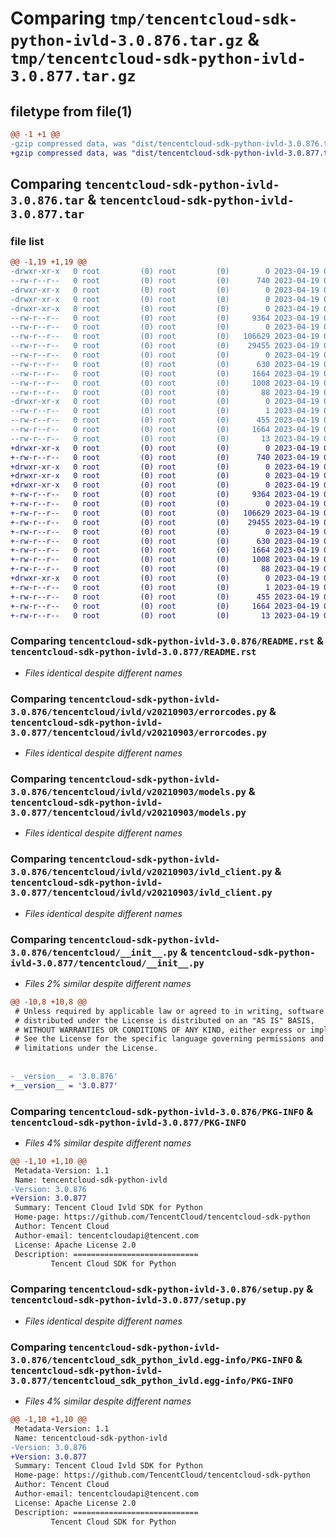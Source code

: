 # Comparing `tmp/tencentcloud-sdk-python-ivld-3.0.876.tar.gz` & `tmp/tencentcloud-sdk-python-ivld-3.0.877.tar.gz`

## filetype from file(1)

```diff
@@ -1 +1 @@
-gzip compressed data, was "dist/tencentcloud-sdk-python-ivld-3.0.876.tar", last modified: Wed Apr 19 00:30:42 2023, max compression
+gzip compressed data, was "dist/tencentcloud-sdk-python-ivld-3.0.877.tar", last modified: Wed Apr 19 09:20:07 2023, max compression
```

## Comparing `tencentcloud-sdk-python-ivld-3.0.876.tar` & `tencentcloud-sdk-python-ivld-3.0.877.tar`

### file list

```diff
@@ -1,19 +1,19 @@
-drwxr-xr-x   0 root         (0) root         (0)        0 2023-04-19 00:30:42.000000 tencentcloud-sdk-python-ivld-3.0.876/
--rw-r--r--   0 root         (0) root         (0)      740 2023-04-19 00:30:42.000000 tencentcloud-sdk-python-ivld-3.0.876/README.rst
-drwxr-xr-x   0 root         (0) root         (0)        0 2023-04-19 00:30:42.000000 tencentcloud-sdk-python-ivld-3.0.876/tencentcloud/
-drwxr-xr-x   0 root         (0) root         (0)        0 2023-04-19 00:30:42.000000 tencentcloud-sdk-python-ivld-3.0.876/tencentcloud/ivld/
-drwxr-xr-x   0 root         (0) root         (0)        0 2023-04-19 00:30:42.000000 tencentcloud-sdk-python-ivld-3.0.876/tencentcloud/ivld/v20210903/
--rw-r--r--   0 root         (0) root         (0)     9364 2023-04-19 00:30:42.000000 tencentcloud-sdk-python-ivld-3.0.876/tencentcloud/ivld/v20210903/errorcodes.py
--rw-r--r--   0 root         (0) root         (0)        0 2023-04-19 00:30:42.000000 tencentcloud-sdk-python-ivld-3.0.876/tencentcloud/ivld/v20210903/__init__.py
--rw-r--r--   0 root         (0) root         (0)   106629 2023-04-19 00:30:42.000000 tencentcloud-sdk-python-ivld-3.0.876/tencentcloud/ivld/v20210903/models.py
--rw-r--r--   0 root         (0) root         (0)    29455 2023-04-19 00:30:42.000000 tencentcloud-sdk-python-ivld-3.0.876/tencentcloud/ivld/v20210903/ivld_client.py
--rw-r--r--   0 root         (0) root         (0)        0 2023-04-19 00:30:42.000000 tencentcloud-sdk-python-ivld-3.0.876/tencentcloud/ivld/__init__.py
--rw-r--r--   0 root         (0) root         (0)      630 2023-04-19 00:30:42.000000 tencentcloud-sdk-python-ivld-3.0.876/tencentcloud/__init__.py
--rw-r--r--   0 root         (0) root         (0)     1664 2023-04-19 00:30:42.000000 tencentcloud-sdk-python-ivld-3.0.876/PKG-INFO
--rw-r--r--   0 root         (0) root         (0)     1008 2023-04-19 00:30:42.000000 tencentcloud-sdk-python-ivld-3.0.876/setup.py
--rw-r--r--   0 root         (0) root         (0)       88 2023-04-19 00:30:42.000000 tencentcloud-sdk-python-ivld-3.0.876/setup.cfg
-drwxr-xr-x   0 root         (0) root         (0)        0 2023-04-19 00:30:42.000000 tencentcloud-sdk-python-ivld-3.0.876/tencentcloud_sdk_python_ivld.egg-info/
--rw-r--r--   0 root         (0) root         (0)        1 2023-04-19 00:30:42.000000 tencentcloud-sdk-python-ivld-3.0.876/tencentcloud_sdk_python_ivld.egg-info/dependency_links.txt
--rw-r--r--   0 root         (0) root         (0)      455 2023-04-19 00:30:42.000000 tencentcloud-sdk-python-ivld-3.0.876/tencentcloud_sdk_python_ivld.egg-info/SOURCES.txt
--rw-r--r--   0 root         (0) root         (0)     1664 2023-04-19 00:30:42.000000 tencentcloud-sdk-python-ivld-3.0.876/tencentcloud_sdk_python_ivld.egg-info/PKG-INFO
--rw-r--r--   0 root         (0) root         (0)       13 2023-04-19 00:30:42.000000 tencentcloud-sdk-python-ivld-3.0.876/tencentcloud_sdk_python_ivld.egg-info/top_level.txt
+drwxr-xr-x   0 root         (0) root         (0)        0 2023-04-19 09:20:07.000000 tencentcloud-sdk-python-ivld-3.0.877/
+-rw-r--r--   0 root         (0) root         (0)      740 2023-04-19 09:20:07.000000 tencentcloud-sdk-python-ivld-3.0.877/README.rst
+drwxr-xr-x   0 root         (0) root         (0)        0 2023-04-19 09:20:07.000000 tencentcloud-sdk-python-ivld-3.0.877/tencentcloud/
+drwxr-xr-x   0 root         (0) root         (0)        0 2023-04-19 09:20:07.000000 tencentcloud-sdk-python-ivld-3.0.877/tencentcloud/ivld/
+drwxr-xr-x   0 root         (0) root         (0)        0 2023-04-19 09:20:07.000000 tencentcloud-sdk-python-ivld-3.0.877/tencentcloud/ivld/v20210903/
+-rw-r--r--   0 root         (0) root         (0)     9364 2023-04-19 09:20:07.000000 tencentcloud-sdk-python-ivld-3.0.877/tencentcloud/ivld/v20210903/errorcodes.py
+-rw-r--r--   0 root         (0) root         (0)        0 2023-04-19 09:20:07.000000 tencentcloud-sdk-python-ivld-3.0.877/tencentcloud/ivld/v20210903/__init__.py
+-rw-r--r--   0 root         (0) root         (0)   106629 2023-04-19 09:20:07.000000 tencentcloud-sdk-python-ivld-3.0.877/tencentcloud/ivld/v20210903/models.py
+-rw-r--r--   0 root         (0) root         (0)    29455 2023-04-19 09:20:07.000000 tencentcloud-sdk-python-ivld-3.0.877/tencentcloud/ivld/v20210903/ivld_client.py
+-rw-r--r--   0 root         (0) root         (0)        0 2023-04-19 09:20:07.000000 tencentcloud-sdk-python-ivld-3.0.877/tencentcloud/ivld/__init__.py
+-rw-r--r--   0 root         (0) root         (0)      630 2023-04-19 09:20:07.000000 tencentcloud-sdk-python-ivld-3.0.877/tencentcloud/__init__.py
+-rw-r--r--   0 root         (0) root         (0)     1664 2023-04-19 09:20:07.000000 tencentcloud-sdk-python-ivld-3.0.877/PKG-INFO
+-rw-r--r--   0 root         (0) root         (0)     1008 2023-04-19 09:20:07.000000 tencentcloud-sdk-python-ivld-3.0.877/setup.py
+-rw-r--r--   0 root         (0) root         (0)       88 2023-04-19 09:20:07.000000 tencentcloud-sdk-python-ivld-3.0.877/setup.cfg
+drwxr-xr-x   0 root         (0) root         (0)        0 2023-04-19 09:20:07.000000 tencentcloud-sdk-python-ivld-3.0.877/tencentcloud_sdk_python_ivld.egg-info/
+-rw-r--r--   0 root         (0) root         (0)        1 2023-04-19 09:20:07.000000 tencentcloud-sdk-python-ivld-3.0.877/tencentcloud_sdk_python_ivld.egg-info/dependency_links.txt
+-rw-r--r--   0 root         (0) root         (0)      455 2023-04-19 09:20:07.000000 tencentcloud-sdk-python-ivld-3.0.877/tencentcloud_sdk_python_ivld.egg-info/SOURCES.txt
+-rw-r--r--   0 root         (0) root         (0)     1664 2023-04-19 09:20:07.000000 tencentcloud-sdk-python-ivld-3.0.877/tencentcloud_sdk_python_ivld.egg-info/PKG-INFO
+-rw-r--r--   0 root         (0) root         (0)       13 2023-04-19 09:20:07.000000 tencentcloud-sdk-python-ivld-3.0.877/tencentcloud_sdk_python_ivld.egg-info/top_level.txt
```

### Comparing `tencentcloud-sdk-python-ivld-3.0.876/README.rst` & `tencentcloud-sdk-python-ivld-3.0.877/README.rst`

 * *Files identical despite different names*

### Comparing `tencentcloud-sdk-python-ivld-3.0.876/tencentcloud/ivld/v20210903/errorcodes.py` & `tencentcloud-sdk-python-ivld-3.0.877/tencentcloud/ivld/v20210903/errorcodes.py`

 * *Files identical despite different names*

### Comparing `tencentcloud-sdk-python-ivld-3.0.876/tencentcloud/ivld/v20210903/models.py` & `tencentcloud-sdk-python-ivld-3.0.877/tencentcloud/ivld/v20210903/models.py`

 * *Files identical despite different names*

### Comparing `tencentcloud-sdk-python-ivld-3.0.876/tencentcloud/ivld/v20210903/ivld_client.py` & `tencentcloud-sdk-python-ivld-3.0.877/tencentcloud/ivld/v20210903/ivld_client.py`

 * *Files identical despite different names*

### Comparing `tencentcloud-sdk-python-ivld-3.0.876/tencentcloud/__init__.py` & `tencentcloud-sdk-python-ivld-3.0.877/tencentcloud/__init__.py`

 * *Files 2% similar despite different names*

```diff
@@ -10,8 +10,8 @@
 # Unless required by applicable law or agreed to in writing, software
 # distributed under the License is distributed on an "AS IS" BASIS,
 # WITHOUT WARRANTIES OR CONDITIONS OF ANY KIND, either express or implied.
 # See the License for the specific language governing permissions and
 # limitations under the License.
 
 
-__version__ = '3.0.876'
+__version__ = '3.0.877'
```

### Comparing `tencentcloud-sdk-python-ivld-3.0.876/PKG-INFO` & `tencentcloud-sdk-python-ivld-3.0.877/PKG-INFO`

 * *Files 4% similar despite different names*

```diff
@@ -1,10 +1,10 @@
 Metadata-Version: 1.1
 Name: tencentcloud-sdk-python-ivld
-Version: 3.0.876
+Version: 3.0.877
 Summary: Tencent Cloud Ivld SDK for Python
 Home-page: https://github.com/TencentCloud/tencentcloud-sdk-python
 Author: Tencent Cloud
 Author-email: tencentcloudapi@tencent.com
 License: Apache License 2.0
 Description: ============================
         Tencent Cloud SDK for Python
```

### Comparing `tencentcloud-sdk-python-ivld-3.0.876/setup.py` & `tencentcloud-sdk-python-ivld-3.0.877/setup.py`

 * *Files identical despite different names*

### Comparing `tencentcloud-sdk-python-ivld-3.0.876/tencentcloud_sdk_python_ivld.egg-info/PKG-INFO` & `tencentcloud-sdk-python-ivld-3.0.877/tencentcloud_sdk_python_ivld.egg-info/PKG-INFO`

 * *Files 4% similar despite different names*

```diff
@@ -1,10 +1,10 @@
 Metadata-Version: 1.1
 Name: tencentcloud-sdk-python-ivld
-Version: 3.0.876
+Version: 3.0.877
 Summary: Tencent Cloud Ivld SDK for Python
 Home-page: https://github.com/TencentCloud/tencentcloud-sdk-python
 Author: Tencent Cloud
 Author-email: tencentcloudapi@tencent.com
 License: Apache License 2.0
 Description: ============================
         Tencent Cloud SDK for Python
```

